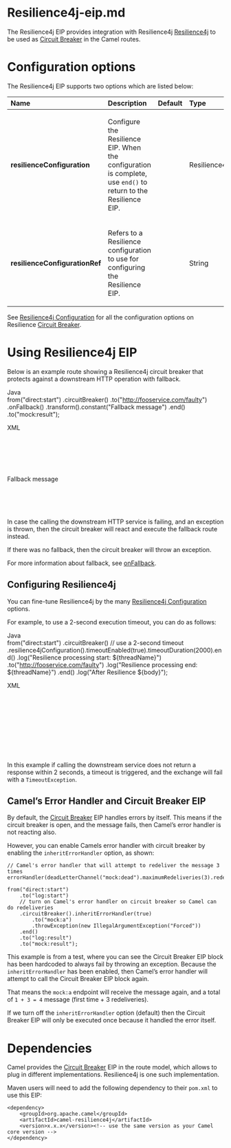 # Resilience4j-eip.md

The Resilience4j EIP provides integration with Resilience4j
[Resilience4j](https://resilience4j.readme.io/) to be used as [Circuit
Breaker](#circuitBreaker-eip.adoc) in the Camel routes.

# Configuration options

The Resilience4j EIP supports two options which are listed below:

<table>
<colgroup>
<col style="width: 19%" />
<col style="width: 50%" />
<col style="width: 10%" />
<col style="width: 19%" />
</colgroup>
<thead>
<tr class="header">
<th style="text-align: left;">Name</th>
<th style="text-align: left;">Description</th>
<th style="text-align: center;">Default</th>
<th style="text-align: left;">Type</th>
</tr>
</thead>
<tbody>
<tr class="odd">
<td
style="text-align: left;"><p><strong>resilienceConfiguration</strong></p></td>
<td style="text-align: left;"><p>Configure the Resilience EIP. When the
configuration is complete, use <code>end()</code> to return to the
Resilience EIP.</p></td>
<td style="text-align: center;"></td>
<td
style="text-align: left;"><p>Resilience4jConfigurationDefinition</p></td>
</tr>
<tr class="even">
<td
style="text-align: left;"><p><strong>resilienceConfigurationRef</strong></p></td>
<td style="text-align: left;"><p>Refers to a Resilience configuration to
use for configuring the Resilience EIP.</p></td>
<td style="text-align: center;"></td>
<td style="text-align: left;"><p>String</p></td>
</tr>
</tbody>
</table>

See [Resilience4j Configuration](#resilience4jConfiguration-eip.adoc)
for all the configuration options on Resilience [Circuit
Breaker](#circuitBreaker-eip.adoc).

# Using Resilience4j EIP

Below is an example route showing a Resilience4j circuit breaker that
protects against a downstream HTTP operation with fallback.

Java  
from("direct:start")
.circuitBreaker()
.to("http://fooservice.com/faulty")
.onFallback()
.transform().constant("Fallback message")
.end()
.to("mock:result");

XML  
<route>  
<from uri="direct:start"/>  
<circuitBreaker>  
<to uri="http://fooservice.com/faulty"/>  
<onFallback>  
<transform>  
<constant>Fallback message</constant>  
</transform>  
</onFallback>  
</circuitBreaker>  
<to uri="mock:result"/>  
</route>

In case the calling the downstream HTTP service is failing, and an
exception is thrown, then the circuit breaker will react and execute the
fallback route instead.

If there was no fallback, then the circuit breaker will throw an
exception.

For more information about fallback, see
[onFallback](#onFallback-eip.adoc).

## Configuring Resilience4j

You can fine-tune Resilience4j by the many [Resilience4j
Configuration](#resilience4jConfiguration-eip.adoc) options.

For example, to use a 2-second execution timeout, you can do as follows:

Java  
from("direct:start")
.circuitBreaker()
// use a 2-second timeout
.resilience4jConfiguration().timeoutEnabled(true).timeoutDuration(2000).end()
.log("Resilience processing start: ${threadName}")
.to("http://fooservice.com/faulty")
.log("Resilience processing end: ${threadName}")
.end()
.log("After Resilience ${body}");

XML  
<route>  
<from uri="direct:start"/>  
<circuitBreaker>  
<resilience4jConfiguration timeoutEnabled="true" timeoutDuration="2000"/>  
<log message="Resilience processing start: ${threadName}"/>  
<to uri="http://fooservice.com/faulty"/>  
<log message="Resilience processing end: ${threadName}"/>  
</circuitBreaker>  
<log message="After Resilience: ${body}"/>  
</route>

In this example if calling the downstream service does not return a
response within 2 seconds, a timeout is triggered, and the exchange will
fail with a `TimeoutException`.

## Camel’s Error Handler and Circuit Breaker EIP

By default, the [Circuit Breaker](#circuitBreaker-eip.adoc) EIP handles
errors by itself. This means if the circuit breaker is open, and the
message fails, then Camel’s error handler is not reacting also.

However, you can enable Camels error handler with circuit breaker by
enabling the `inheritErrorHandler` option, as shown:

    // Camel's error handler that will attempt to redeliver the message 3 times
    errorHandler(deadLetterChannel("mock:dead").maximumRedeliveries(3).redeliveryDelay(0));
    
    from("direct:start")
        .to("log:start")
        // turn on Camel's error handler on circuit breaker so Camel can do redeliveries
        .circuitBreaker().inheritErrorHandler(true)
            .to("mock:a")
            .throwException(new IllegalArgumentException("Forced"))
        .end()
        .to("log:result")
        .to("mock:result");

This example is from a test, where you can see the Circuit Breaker EIP
block has been hardcoded to always fail by throwing an exception.
Because the `inheritErrorHandler` has been enabled, then Camel’s error
handler will attempt to call the Circuit Breaker EIP block again.

That means the `mock:a` endpoint will receive the message again, and a
total of `1 + 3 = 4` message (first time + 3 redeliveries).

If we turn off the `inheritErrorHandler` option (default) then the
Circuit Breaker EIP will only be executed once because it handled the
error itself.

# Dependencies

Camel provides the [Circuit Breaker](#circuitBreaker-eip.adoc) EIP in
the route model, which allows to plug in different implementations.
Resilience4j is one such implementation.

Maven users will need to add the following dependency to their `pom.xml`
to use this EIP:

    <dependency>
        <groupId>org.apache.camel</groupId>
        <artifactId>camel-resilience4j</artifactId>
        <version>x.x.x</version><!-- use the same version as your Camel core version -->
    </dependency>
